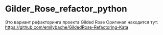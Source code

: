 # Gilder_Rose_refactor_python
Это вариант рефакторинга проекта Gilded Rose
Оригинал находится тут:
https://github.com/emilybache/GildedRose-Refactoring-Kata
